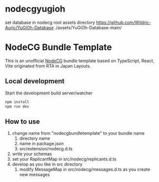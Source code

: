 # nodecgyugioh
set database in nodecg root assets directory
https://github.com/Wildric-Auric/YuGiOh-Database
./assets/YuGiOh-Database-main/

# NodeCG Bundle Template

This is an unofficial [NodeCG](http://github.com/nodecg/nodecg) bundle template based on TypeScript, React, Vite originated from RTA in Japan Layouts.  

## Local development

Start the development build server/watcher

```sh
npm install
npm run dev
```
## How to use
1. change name from "nodecgbundletemplate" to your bundle name
   1.  directory name
   2.  name in package.json
   3.  src/extension/nodecg.d.ts
2. write your schemas
3. set your RaplicantMap in src/nodecg/replicants.d.ts
4. develop as you like in src directory
   1. modify MessageMap in src/nodecg/messages.d.ts as you create new messages
